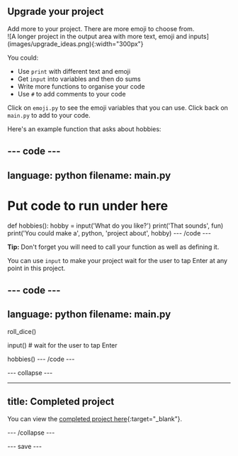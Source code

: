 ## Upgrade your project

<div style="display: flex; flex-wrap: wrap">
<div style="flex-basis: 200px; flex-grow: 1; margin-right: 15px;">
Add more to your project. There are more emoji to choose from.
  </div>
<div>
![A longer project in the output area with more text, emoji and inputs](images/upgrade_ideas.png){:width="300px"}
</div>
</div>

You could:
+ Use `print` with different text and emoji
+ Get `input` into variables and then do sums
+ Write more functions to organise your code
+ Use `#` to add comments to your code

Click on `emoji.py` to see the emoji variables that you can use. Click back on `main.py` to add to your code.

Here's an example function that asks about hobbies:

--- code ---
---
language: python
filename: main.py
---
# Put code to run under here
def hobbies():
  hobby = input('What do you like?')
  print('That sounds', fun)
  print('You could make a', python, 'project about', hobby)
--- /code ---

**Tip:** Don't forget you will need to call your function as well as defining it.

You can use `input` to make your project wait for the user to tap Enter at any point in this project.

--- code ---
---
language: python
filename: main.py
---
roll_dice()

input() # wait for the user to tap Enter

hobbies()
--- /code ---


--- collapse ---

---
title: Completed project
---

You can view the [completed project here](https://trinket.io/embed/python/a54e164ac2){:target="_blank"}.

--- /collapse ---

--- save ---

